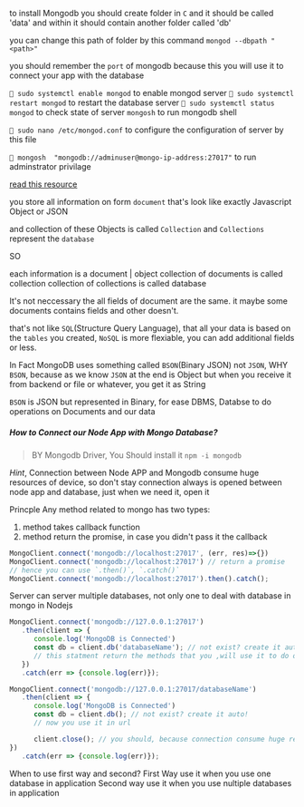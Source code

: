 to install Mongodb you should create folder in `C` and it should be called 'data' and within it should contain another folder called 'db'


you can change this path of folder by this command
`mongod --dbpath "<path>"`

you should remember the `port` of mongodb because this you will use it to connect your app with the database

` sudo systemctl enable mongod`
to enable mongod server
` sudo systemctl restart mongod`
to restart the database server
` sudo systemctl status mongod`
to check state of server
`mongosh`
to run mongodb shell

` sudo nano /etc/mongod.conf`
to configure the configuration of server by this file

` mongosh  "mongodb://adminuser@mongo-ip-address:27017"`
to run adminstrator privilage

[read this resource](https://www.cherryservers.com/blog/how-to-install-and-start-using-mongodb-on-ubuntu-20-04)

<!--  Start   -->
you store all information on form `document` that's look like exactly Javascript Object or JSON

and collection of these Objects is called `Collection` and `Collections` represent the `database`

SO

each information is a document | object
collection of documents is called collection
collection of collections is called database

<!--  -->
It's not neccessary the all fields of document are the same.
it maybe some documents contains fields and other doesn't.

that's not like `SQL`(Structure Query Language), that all your data is based on the `tables` you created, `NoSQL` is more flexiable, you can add additional fields or less.


In Fact MongoDB uses something called `BSON`(Binary JSON) not `JSON`, WHY `BSON`, because as we know `JSON` at the end is Object but when you receive it from backend or file or whatever, you get it as String

`BSON` is JSON but represented in Binary, for ease DBMS, Databse to do operations on Documents and our data

<!--  -->
##### How to Connect our Node App with Mongo Database?
> BY Mongodb Driver, You Should install it `npm -i mongodb`

_Hint_, Connection between Node APP and Mongodb consume huge resources of device, so don't stay connection always is opened between node app and database, just when we need it, open it

<!--  -->
Princple
Any method related to mongo has two types:
1. method takes callback function
2. method return the promise, in case you didn't pass it the callback

```js
MongoClient.connect('mongodb://localhost:27017', (err, res)=>{})
MongoClient.connect('mongodb://localhost:27017') // return a promise
// hence you can use `.then()`, `.catch()`
MongoClient.connect('mongodb://localhost:27017').then().catch();
```

<!--  -->

Server can server multiple databases, not only one
to deal with database in mongo in Nodejs
```js
MongoClient.connect('mongodb://127.0.0.1:27017')
   .then(client => {
      console.log('MongoDB is Connected')
      const db = client.db('databaseName'); // not exist? create it auto!
      // this statment return the methods that you ,will use it to do operation on this database, so store it in variable, conventient 'db' variable
   })
   .catch(err => {console.log(err)});
```

<!-- Another Way -->
```js
MongoClient.connect('mongodb://127.0.0.1:27017/databaseName')
   .then(client => {
      console.log('MongoDB is Connected')
      const db = client.db(); // not exist? create it auto!
      // now you use it in url

      client.close(); // you should, because connection consume huge resuources
})
   .catch(err => {console.log(err)});
```

When to use first way and second?
First Way use it when you use one database in application
Second way use it when you use nultiple databases in application